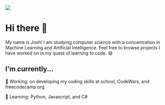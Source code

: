 ![](https://github.com/JoshuaBearden/banner.png)
# Hi there 👋
My name is Josh! I am studying computer science with a concentration in Machine Learning and Artificial Intelligence. Feel free to browse projects I have worked on in my quest of learning to code. 😄

## I'm currently...
🔭 Working: on developing my coding skills at school, CodeWars, and freecodecamp.org 

🌱 Learning: Python, Javascript, and C#


<!--
**JoshuaBearden/JoshuaBearden** is a ✨ _special_ ✨ repository because its `README.md` (this file) appears on your GitHub profile.

Here are some ideas to get you started:

- 🔭 I’m currently working on ...
- 🌱 I’m currently learning ...
- 👯 I’m looking to collaborate on ...
- 🤔 I’m looking for help with ...
- 💬 Ask me about ...
- 📫 How to reach me: ...
- 😄 Pronouns: ...
- ⚡ Fun fact: ...
-->
